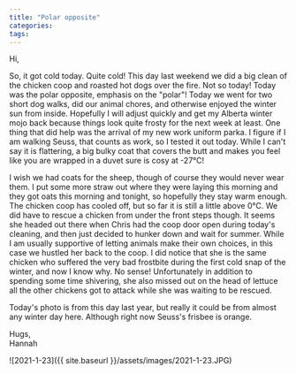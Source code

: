 ```yaml
---
title: "Polar opposite"
categories:
tags:
---
```


Hi,

So, it got cold today. Quite cold! This day last weekend we did a big clean of the chicken coop and roasted hot dogs over the fire. Not so today! Today was the polar opposite, emphasis on the "polar"! Today we went for two short dog walks, did our animal chores, and otherwise enjoyed the winter sun from inside. Hopefully I will adjust quickly and get my Alberta winter mojo back because things look quite frosty for the next week at least. One thing that did help was the arrival of my new work uniform parka. I figure if I am walking Seuss, that counts as work, so I tested it out today. While I can't say it is flattering, a big bulky coat that covers the butt and makes you feel like you are wrapped in a duvet sure is cosy at -27°C! 

I wish we had coats for the sheep, though of course they would never wear them. I put some more straw out where they were laying this morning and they got oats this morning and tonight, so hopefully they stay warm enough. The chicken coop has cooled off, but so far it is still a little above 0°C. We did have to rescue a chicken from under the front steps though. It seems she headed out there when Chris had the coop door open during today's cleaning, and then just decided to hunker down and wait for summer. While I am usually supportive of letting animals make their own choices, in this case we hustled her back to the coop. I did notice that she is the same chicken who suffered the very bad frostbite during the first cold snap of the winter, and now I know why. No sense! Unfortunately in addition to spending some time shivering, she also missed out on the head of lettuce all the other chickens got to attack while she was waiting to be rescued.

Today's photo is from this day last year, but really it could be from almost any winter day here. Although right now Seuss's frisbee is orange. 

Hugs,<br />
Hannah

![2021-1-23]({{ site.baseurl }}/assets/images/2021-1-23.JPG)